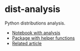 dist-analysis
==============================

Python distributions analysis.
- [Notebook with analysis](notebooks/pypi.ipynb)
- [Package with helper functions](dist_analysis)
- [Related article](https://labdmitriy.github.io/blog/distributions-vs-packages/)

